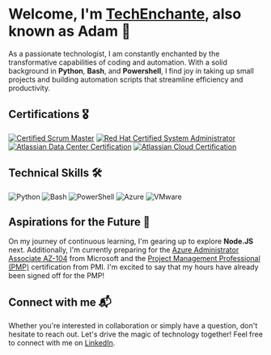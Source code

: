 # Welcome, I'm [TechEnchante](https://github.com/techenchante), also known as Adam 👋

As a passionate technologist, I am constantly enchanted by the transformative capabilities of coding and automation. With a solid background in **Python**, **Bash**, and **Powershell**, I find joy in taking up small projects and building automation scripts that streamline efficiency and productivity.

## Certifications 🎖️
[![Certified Scrum Master](https://img.shields.io/badge/Scrum-Master-4285F4?style=for-the-badge&logo=scrumalliance&logoColor=white)](https://www.scrumalliance.org/certifications/practitioners/certified-scrummaster-csm)
[![Red Hat Certified System Administrator](https://img.shields.io/badge/Red_Hat-Certified_System_Administrator-EE0000?style=for-the-badge&logo=redhat&logoColor=white)](https://www.redhat.com/en/services/certification/rhcsa)
[![Atlassian Data Center Certification](https://img.shields.io/badge/Atlassian-Data_Center_Certified-0052CC?style=for-the-badge&logo=atlassian&logoColor=white)](https://www.atlassian.com/enterprise/data-center-certification)
[![Atlassian Cloud Certification](https://img.shields.io/badge/Atlassian-Cloud_Certified-0052CC?style=for-the-badge&logo=atlassian&logoColor=white)](https://www.atlassian.com/university/certification/certifications)

## Technical Skills 🛠️
![Python](https://img.shields.io/badge/Python-3776AB?style=for-the-badge&logo=python&logoColor=white)
![Bash](https://img.shields.io/badge/Bash-4EAA25?style=for-the-badge&logo=gnu-bash&logoColor=white)
![PowerShell](https://img.shields.io/badge/PowerShell-5391FE?style=for-the-badge&logo=powershell&logoColor=white)
![Azure](https://img.shields.io/badge/Microsoft_Azure-0089D6?style=for-the-badge&logo=microsoft-azure&logoColor=white)
![VMware](https://img.shields.io/badge/VMware-607078?style=for-the-badge&logo=vmware&logoColor=white)

## Aspirations for the Future 🌱
On my journey of continuous learning, I'm gearing up to explore **Node.JS** next. Additionally, I'm currently preparing for the [Azure Administrator Associate AZ-104](https://docs.microsoft.com/en-us/learn/certifications/exams/az-104) from Microsoft and the [Project Management Professional (PMP)](https://www.pmi.org/certifications/types/project-management-pmp) certification from PMI. I'm excited to say that my hours have already been signed off for the PMP!

## Connect with me 📬
Whether you're interested in collaboration or simply have a question, don't hesitate to reach out. Let's drive the magic of technology together! Feel free to connect with me on [LinkedIn](https://www.linkedin.com/in/adamrobertspopescu/).
